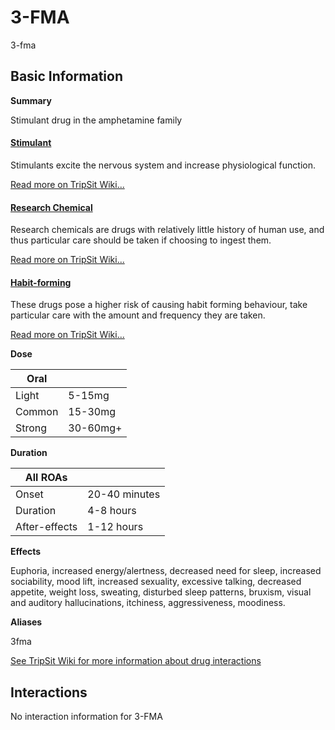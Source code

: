 # 3-FMA

3-fma

## Basic Information

**Summary**

Stimulant drug in the amphetamine family

#### [Stimulant](/category/stimulant)

Stimulants excite the nervous system and increase physiological function.

[Read more on TripSit Wiki...](#{category.wiki})

#### [Research Chemical](/category/research-chemical)

Research chemicals are drugs with relatively little history of human use, and thus particular care should be taken if choosing to ingest them.

[Read more on TripSit Wiki...](#{category.wiki})

#### [Habit-forming](/category/habit-forming)

These drugs pose a higher risk of causing habit forming behaviour, take particular care with the amount and frequency they are taken.

[Read more on TripSit Wiki...](#{category.wiki})

**Dose**

| Oral   |          |
| ------ | -------- |
| Light  | 5-15mg   |
| Common | 15-30mg  |
| Strong | 30-60mg+ |

**Duration**

| All ROAs      |               |
| ------------- | ------------- |
| Onset         | 20-40 minutes |
| Duration      | 4-8 hours     |
| After-effects | 1-12 hours    |

**Effects**

Euphoria, increased energy/alertness, decreased need for sleep, increased sociability, mood lift, increased sexuality, excessive talking, decreased appetite, weight loss, sweating, disturbed sleep patterns, bruxism, visual and auditory hallucinations, itchiness, aggressiveness, moodiness.

**Aliases**

3fma  

[See TripSit Wiki for more information about drug interactions](http://combo.tripsit.me/)

## Interactions

No interaction information for 3-FMA